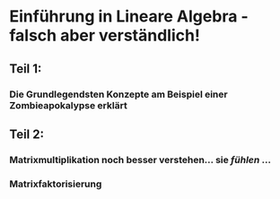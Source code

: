 # Einführung in Lineare Algebra - falsch aber verständlich!

## Teil 1: 
### Die Grundlegendsten Konzepte am Beispiel einer Zombieapokalypse erklärt

## Teil 2:
### Matrixmultiplikation noch besser verstehen... sie _fühlen_ ...
### Matrixfaktorisierung